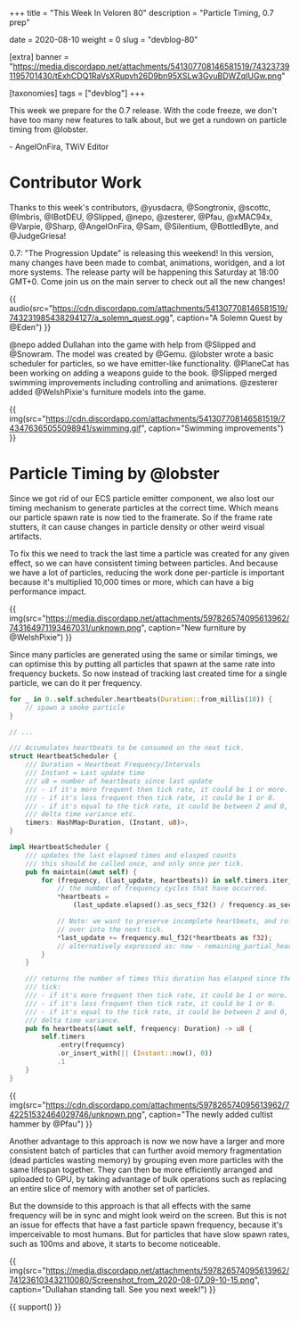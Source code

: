 +++
title = "This Week In Veloren 80"
description = "Particle Timing, 0.7 prep"

date = 2020-08-10
weight = 0
slug = "devblog-80"

[extra]
banner = "https://media.discordapp.net/attachments/541307708146581519/743237391195701430/tExhCDQ1RaVsXRupvh26D9bn95XSLw3GvuBDWZqIUGw.png"

[taxonomies]
tags = ["devblog"]
+++

This week we prepare for the 0.7 release. With the code freeze, we don't have
too many new features to talk about, but we get a rundown on particle timing
from @lobster.

\- AngelOnFira, TWiV Editor

# Contributor Work

Thanks to this week's contributors, @yusdacra, @Songtronix, @scottc, @Imbris,
@IBotDEU, @Slipped, @nepo, @zesterer, @Pfau, @xMAC94x, @Varpie, @Sharp,
@AngelOnFira, @Sam, @Silentium, @BottledByte, and @JudgeGriesa!

0.7: "The Progression Update" is releasing this weekend! In this version, many
changes have been made to combat, animations, worldgen, and a lot more systems.
The release party will be happening this Saturday at 18:00 GMT+0. Come join us
on the main server to check out all the new changes!

{{
  audio(src="https://cdn.discordapp.com/attachments/541307708146581519/743231985438294127/a_solemn_quest.ogg",
  caption="A Solemn Quest by @Eden")
}}

@nepo added Dullahan into the game with help from @Slipped and @Snowram. The
model was created by @Gemu. @lobster wrote a basic scheduler for particles, so
we have emitter-like functionality. @PlaneCat has been working on adding a
weapons guide to the book. @Slipped merged swimming improvements including
controlling and animations. @zesterer added @WelshPixie's furniture models into
the game.

{{
    img(src="https://cdn.discordapp.com/attachments/541307708146581519/743476365055098941/swimming.gif",
    caption="Swimming improvements")
}}

# Particle Timing by @lobster

Since we got rid of our ECS particle emitter component, we also lost our timing
mechanism to generate particles at the correct time. Which means our particle
spawn rate is now tied to the framerate. So if the frame rate stutters, it can
cause changes in particle density or other weird visual artifacts.

To fix this we need to track the last time a particle was created for any given
effect, so we can have consistent timing between particles. And because we have
a lot of particles, reducing the work done per-particle is important because it's
multiplied 10,000 times or more, which can have a big performance impact.

{{
  img(src="https://media.discordapp.net/attachments/597826574095613962/743164971193467031/unknown.png",
  caption="New furniture by @WelshPixie")
}}

Since many particles are generated using the same or similar timings, we can
optimise this by putting all particles that spawn at the same rate into
frequency buckets. So now instead of tracking last created time for a single
particle, we can do it per frequency.

```rs
for _ in 0..self.scheduler.heartbeats(Duration::from_millis(10)) {
    // spawn a smoke particle
}

// ...

/// Accumulates heartbeats to be consumed on the next tick.
struct HeartbeatScheduler {
    /// Duration = Heartbeat Frequency/Intervals
    /// Instant = Last update time
    /// u8 = number of heartbeats since last update
    /// - if it's more frequent then tick rate, it could be 1 or more.
    /// - if it's less frequent then tick rate, it could be 1 or 0.
    /// - if it's equal to the tick rate, it could be between 2 and 0, due to
    /// delta time variance etc.
    timers: HashMap<Duration, (Instant, u8)>,
}

impl HeartbeatScheduler {
    /// updates the last elapsed times and elasped counts
    /// this should be called once, and only once per tick.
    pub fn maintain(&mut self) {
        for (frequency, (last_update, heartbeats)) in self.timers.iter_mut() {
            // the number of frequency cycles that have occurred.
            *heartbeats =
                (last_update.elapsed().as_secs_f32() / frequency.as_secs_f32()).floor() as u8;

            // Note: we want to preserve incomplete heartbeats, and roll them
            // over into the next tick.
            *last_update += frequency.mul_f32(*heartbeats as f32);
            // alternatively expressed as: now - remaining_partial_heartbeat_time
        }
    }

    /// returns the number of times this duration has elasped since the last
    /// tick:
    /// - if it's more frequent then tick rate, it could be 1 or more.
    /// - if it's less frequent then tick rate, it could be 1 or 0.
    /// - if it's equal to the tick rate, it could be between 2 and 0, due to
    /// delta time variance.
    pub fn heartbeats(&mut self, frequency: Duration) -> u8 {
        self.timers
            .entry(frequency)
            .or_insert_with(|| (Instant::now(), 0))
            .1
    }
}
```

{{
    img(src="https://cdn.discordapp.com/attachments/597826574095613962/742251532464029746/unknown.png",
    caption="The newly added cultist hammer by @Pfau")
}}

Another advantage to this approach is now we now have a larger and more
consistent batch of particles that can further avoid memory fragmentation (dead
particles wasting memory) by grouping even more particles with the same lifespan
together. They can then be more efficiently arranged and uploaded to GPU, by taking
advantage of bulk operations such as replacing an entire slice of memory with
another set of particles.

But the downside to this approach is that all effects with the same frequency
will be in sync and might look weird on the screen. But this is not an issue for
effects that have a fast particle spawn frequency, because it's imperceivable to
most humans. But for particles that have slow spawn rates, such as 100ms and
above, it starts to become noticeable.

{{
  img(src="https://media.discordapp.net/attachments/597826574095613962/741236103432110080/Screenshot_from_2020-08-07_09-10-15.png",
  caption="Dullahan standing tall. See you next week!")
}}

{{ support() }}
